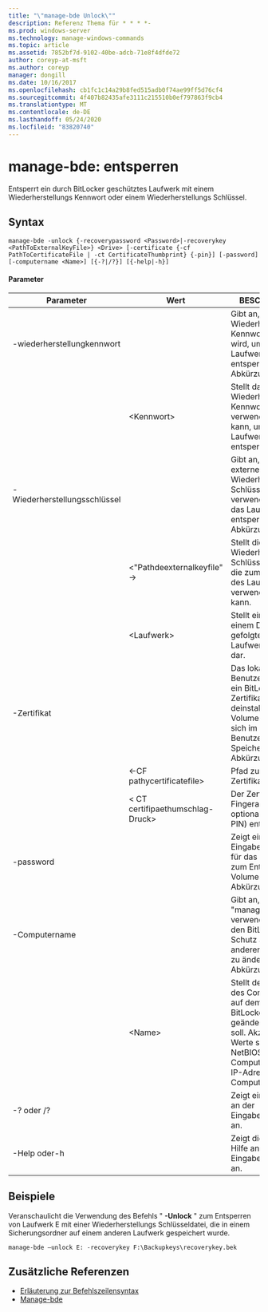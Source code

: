 ```yaml
---
title: "\"manage-bde Unlock\""
description: Referenz Thema für * * * *-
ms.prod: windows-server
ms.technology: manage-windows-commands
ms.topic: article
ms.assetid: 7852bf7d-9102-40be-adcb-71e8f4dfde72
author: coreyp-at-msft
ms.author: coreyp
manager: dongill
ms.date: 10/16/2017
ms.openlocfilehash: cb1fc1c14a29b8fed515adb0f74ae99ff5d76cf4
ms.sourcegitcommit: 4f407b82435afe3111c215510b0ef797863f9cb4
ms.translationtype: MT
ms.contentlocale: de-DE
ms.lasthandoff: 05/24/2020
ms.locfileid: "83820740"
---
```

# <a name="manage-bde-unlock"></a>manage-bde: entsperren



Entsperrt ein durch BitLocker geschütztes Laufwerk mit einem Wiederherstellungs Kennwort oder einem Wiederherstellungs Schlüssel.

## <a name="syntax"></a>Syntax

```
manage-bde -unlock {-recoverypassword <Password>|-recoverykey <PathToExternalKeyFile>} <Drive> [-certificate {-cf PathToCertificateFile | -ct CertificateThumbprint} {-pin}] [-password] [-computername <Name>] [{-?|/?}] [{-help|-h}]
```

#### <a name="parameters"></a>Parameter

|Parameter|Wert|BESCHREIBUNG|
|---------|-----|-----------|
|-wiederherstellungkennwort||Gibt an, dass ein Wiederherstellungs Kennwort verwendet wird, um das Laufwerk zu entsperren. Abkürzung:-RP|
||\<Kennwort>|Stellt das Wiederherstellungs Kennwort dar, das verwendet werden kann, um das Laufwerk zu entsperren.|
|-Wiederherstellungsschlüssel||Gibt an, dass eine externe Wiederherstellungs Schlüsseldatei verwendet wird, um das Laufwerk zu entsperren. Abkürzung:-RK|
||\<"Pathdeexternalkeyfile"->|Stellt die externe Wiederherstellungs Schlüsseldatei dar, die zum Entsperren des Laufwerks verwendet werden kann.|
||\<Laufwerk>|Stellt einen von einem Doppelpunkt gefolgten Laufwerkbuchstaben dar.|
|-Zertifikat||Das lokale Benutzerzertifikat für ein BitLocker-Zertifikat zum deinstalcken des Volumes befindet sich im Speiche-Benutzerzertifikat Speicher. Abkürzung:-CERT|
||<-CF pathycertificatefile>|Pfad zur Zertifikatsdatei|
||< CT certifipaethumschlag-Druck>|Der Zertifikat Fingerabdruck, der optional die PIN (-PIN) enthalten kann.|
|-password||Zeigt eine Eingabeaufforderung für das Kennwort zum Entsperren des Volumes an. Abkürzung:-PW|
|-Computername||Gibt an, dass "manage-bde. exe verwendet wird, um den BitLocker-Schutz auf einem anderen Computer zu ändern. Abkürzung:-CN|
||\<Name>|Stellt den Namen des Computers dar, auf dem der BitLocker-Schutz geändert werden soll. Akzeptierte Werte sind der NetBIOS-Name des Computers und die IP-Adresse des Computers.|
|-? oder /?||Zeigt eine kurze Hilfe an der Eingabeaufforderung an.|
|-Help oder-h||Zeigt die gesamte Hilfe an der Eingabeaufforderung an.|

## <a name="examples"></a>Beispiele

Veranschaulicht die Verwendung des Befehls " **-Unlock** " zum Entsperren von Laufwerk E mit einer Wiederherstellungs Schlüsseldatei, die in einem Sicherungsordner auf einem anderen Laufwerk gespeichert wurde.
```
manage-bde –unlock E: -recoverykey F:\Backupkeys\recoverykey.bek
```

## <a name="additional-references"></a>Zusätzliche Referenzen

- [Erläuterung zur Befehlszeilensyntax](command-line-syntax-key.md)
-   [Manage-bde](manage-bde.md)